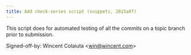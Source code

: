 ```yaml
---
title: Add check-series script (snippets, 2815a0f)
---
```


This script does for automated testing of all the commits on a topic branch prior to submission.

Signed-off-by: Wincent Colaiuta &lt;win@wincent.com&gt;
